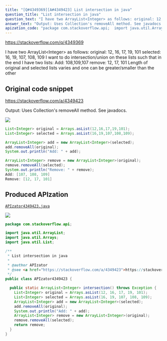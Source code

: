 ```yaml
---
title: "[Q#4349369][A#4349423] List intersection in java"
question_title: "List intersection in java"
question_text: "I have two ArrayList<Integer> as follows: original: 12, 16, 17, 19, 101 selected: 16, 19, 107, 108, 109 I want to do intersection/union on these lists such that in the end I have two lists: Add: 108,109,107 remove: 12, 17, 101 Length of original and selected lists varies and one can be greater/smaller than the other"
answer_text: "Output: Uses Collection's removeAll method. See javadocs."
apization_code: "package com.stackoverflow.api;  import java.util.ArrayList; import java.util.Arrays; import java.util.List;  /**  * List intersection in java  *  * @author APIzator  * @see <a href=\"https://stackoverflow.com/a/4349423\">https://stackoverflow.com/a/4349423</a>  */ public class APIzator4349423 {    public static ArrayList<Integer> intersection() throws Exception {     List<Integer> original = Arrays.asList(12, 16, 17, 19, 101);     List<Integer> selected = Arrays.asList(16, 19, 107, 108, 109);     ArrayList<Integer> add = new ArrayList<Integer>(selected);     add.removeAll(original);     System.out.println(\"Add: \" + add);     ArrayList<Integer> remove = new ArrayList<Integer>(original);     remove.removeAll(selected);     return remove;   } }"
---
```


https://stackoverflow.com/q/4349369

I have two ArrayList&lt;Integer&gt; as follows:
original: 12, 16, 17, 19, 101
selected: 16, 19, 107, 108, 109
I want to do intersection/union on these lists such that in the end I have two lists:
Add: 108,109,107
remove: 12, 17, 101
Length of original and selected lists varies and one can be greater/smaller than the other



## Original code snippet

https://stackoverflow.com/a/4349423

Output:
Uses Collection&#x27;s removeAll method. See javadocs.

<div class="code-logo"><img src="/stackoverflow.png" /></div>

```java
List<Integer> original = Arrays.asList(12,16,17,19,101);
List<Integer> selected = Arrays.asList(16,19,107,108,109);

ArrayList<Integer> add = new ArrayList<Integer>(selected);
add.removeAll(original);
System.out.println("Add: " + add);

ArrayList<Integer> remove = new ArrayList<Integer>(original);
remove.removeAll(selected);
System.out.println("Remove: " + remove);
Add: [107, 108, 109]
Remove: [12, 17, 101]
```

## Produced APIzation

[`APIzator4349423.java`](https://github.com/blind-papers/apization-temp-data/raw/main/search/APIzator4349423.java)

<div class="code-logo"><img src="/apizator.png" /></div>

```java
package com.stackoverflow.api;

import java.util.ArrayList;
import java.util.Arrays;
import java.util.List;

/**
 * List intersection in java
 *
 * @author APIzator
 * @see <a href="https://stackoverflow.com/a/4349423">https://stackoverflow.com/a/4349423</a>
 */
public class APIzator4349423 {

  public static ArrayList<Integer> intersection() throws Exception {
    List<Integer> original = Arrays.asList(12, 16, 17, 19, 101);
    List<Integer> selected = Arrays.asList(16, 19, 107, 108, 109);
    ArrayList<Integer> add = new ArrayList<Integer>(selected);
    add.removeAll(original);
    System.out.println("Add: " + add);
    ArrayList<Integer> remove = new ArrayList<Integer>(original);
    remove.removeAll(selected);
    return remove;
  }
}

```